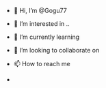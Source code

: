 - 👋 Hi, I’m @Gogu77
- 👀 I’m interested in ..
- 🌱 I’m currently learning 
- 💞️ I’m looking to collaborate on  
- 📫 How to reach me

- 
